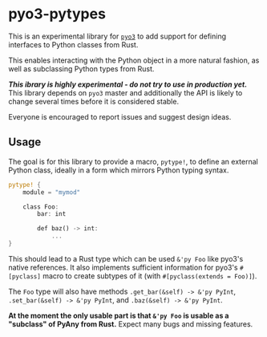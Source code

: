 # pyo3-pytypes

This is an experimental library for [`pyo3`](https://github.com/pyo3/pyo3) to add support for defining interfaces to Python classes from Rust.

This enables interacting with the Python object in a more natural fashion, as well as subclassing Python types from Rust.

***This ibrary is highly experimental - do not try to use in production yet.*** This library depends on `pyo3` master and additionally the API is likely to change several times before it is considered stable.

Everyone is encouraged to report issues and suggest design ideas.

## Usage

The goal is for this library to provide a macro, `pytype!`, to define an external Python class, ideally in a form which mirrors Python typing syntax.

```rust
pytype! {
    module = "mymod"

    class Foo:
        bar: int

        def baz() -> int:
            ...
}
```

This should lead to a Rust type which can be used `&'py Foo` like pyo3's native references. It also implements sufficient information for pyo3's `#[pyclass]` macro to create subtypes of it (with `#[pyclass(extends = Foo)]`).

The `Foo` type will also have methods `.get_bar(&self) -> &'py PyInt`, `.set_bar(&self) -> &'py PyInt`, and `.baz(&self) -> &'py PyInt`.

**At the moment the only usable part is that `&'py Foo` is usable as a "subclass" of PyAny from Rust.** Expect many bugs and missing features.
